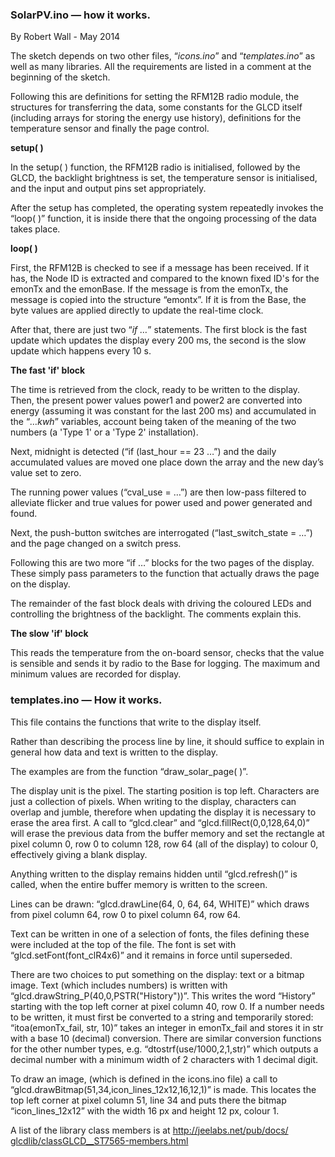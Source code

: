 <!DOCTYPE html PUBLIC "-//W3C//DTD HTML 4.01 Transitional//EN">
<!-- saved from url=(0230)https://mail-attachment.googleusercontent.com/attachment/u/0/?ui=2&ik=74648b41b9&view=att&th=14642faf760e84f6&attid=0.1&disp=inline&safe=1&zw&saduie=AG9B_P8suJ31eAWuBhSeFxvwn4os&sadet=1401352163405&sads=Gz1_Vaiso8tfZyEs0ZrfynXxo4Y -->
<html><head><meta http-equiv="Content-Type" content="text/html; charset=UTF-8"><style id="clearly_highlighting_css" type="text/css">/* selection */ html.clearly_highlighting_enabled ::-moz-selection { background: rgba(246, 238, 150, 0.99); } html.clearly_highlighting_enabled ::selection { background: rgba(246, 238, 150, 0.99); } /* cursor */ html.clearly_highlighting_enabled {    /* cursor and hot-spot position -- requires a default cursor, after the URL one */    cursor: url("chrome-extension://pioclpoplcdbaefihamjohnefbikjilc/clearly/images/highlight--cursor.png") 14 16, text; } /* highlight tag */ em.clearly_highlight_element {    font-style: inherit !important; font-weight: inherit !important;    background-image: url("chrome-extension://pioclpoplcdbaefihamjohnefbikjilc/clearly/images/highlight--yellow.png");    background-repeat: repeat-x; background-position: top left; background-size: 100% 100%; } /* the delete-buttons are positioned relative to this */ em.clearly_highlight_element.clearly_highlight_first { position: relative; } /* delete buttons */ em.clearly_highlight_element a.clearly_highlight_delete_element {    display: none; cursor: pointer;    padding: 0; margin: 0; line-height: 0;    position: absolute; width: 34px; height: 34px; left: -17px; top: -17px;    background-image: url("chrome-extension://pioclpoplcdbaefihamjohnefbikjilc/clearly/images/highlight--delete-sprite.png"); background-repeat: no-repeat; background-position: 0px 0px; } em.clearly_highlight_element a.clearly_highlight_delete_element:hover { background-position: -34px 0px; } /* retina */ @media (min--moz-device-pixel-ratio: 2), (-webkit-min-device-pixel-ratio: 2), (min-device-pixel-ratio: 2) {    em.clearly_highlight_element { background-image: url("chrome-extension://pioclpoplcdbaefihamjohnefbikjilc/clearly/images/highlight--yellow@2x.png"); }    em.clearly_highlight_element a.clearly_highlight_delete_element { background-image: url("chrome-extension://pioclpoplcdbaefihamjohnefbikjilc/clearly/images/highlight--delete-sprite@2x.png"); background-size: 68px 34px; } } </style><style type="text/css"></style><style>[touch-action="none"]{ -ms-touch-action: none; touch-action: none; }[touch-action="pan-x"]{ -ms-touch-action: pan-x; touch-action: pan-x; }[touch-action="pan-y"]{ -ms-touch-action: pan-y; touch-action: pan-y; }[touch-action="scroll"],[touch-action="pan-x pan-y"],[touch-action="pan-y pan-x"]{ -ms-touch-action: pan-x pan-y; touch-action: pan-x pan-y; }</style><script>window["_GOOG_TRANS_EXT_VER"] = "1";</script></head><body><h3>SolarPV.ino — how it works.</h3>
<p>By Robert Wall - May 2014</p>

<p>The sketch depends on two other files, “<i>icons.ino</i>” and “<i>templates.ino</i>”
as well as many libraries. All the requirements are listed in a comment at the beginning of the sketch.</p>

<p>Following this are definitions for setting the RFM12B radio module, the structures for transferring the data, 
some constants for the GLCD itself (including arrays for storing the energy use history), definitions for the
temperature sensor and finally the page control.</p>

<p><b>setup( )</b></p>
<p>In the setup( ) function, the RFM12B radio is initialised, followed by the GLCD, the backlight brightness is set, 
the temperature sensor is initialised, and the input and output pins set appropriately.</p>

<p>After the setup has completed, the operating system repeatedly invokes the “loop( )” function, it is 
inside there that the ongoing processing of the data takes place. 
</p>

<p><b>loop( )</b></p>
<p>First, the RFM12B is checked to see if a message has been received. If it has, the Node ID is extracted and 
compared to the known fixed ID's for the emonTx and the emonBase. If the message is from the emonTx, the message is
copied into the structure “emontx”. If it is from the Base, the byte values are applied directly to
update the real-time clock.</p>
<p>After that, there are just two “<i>if …</i>”  statements. The first block is the fast update which 
updates the display every 200 ms, the second is the slow update which happens every 10 s.</p>

<p><b>The fast 'if' block</b></p>
<p>The time is retrieved from the clock, ready to be written to the display. Then, the present power values power1 
and power2 are converted into energy (assuming it was constant for the last 200 ms) and accumulated in the 
“<i>…kwh</i>” variables, account being taken of the meaning of the two numbers (a 'Type 1' or a 'Type 2' installation).</p>
<p>Next, midnight is detected (“if (last_hour == 23 …”) and the daily accumulated values are moved one 
place down the array and the new day’s value set to zero.</p>
<p>The running power values (“cval_use = …”) are then low-pass filtered to alleviate flicker and 
true values for power used and power generated and found.</p>
<p>Next, the push-button switches are interrogated (“last_switch_state = …”) and the page changed on a 
switch press. 
</p>
<p>Following this are two more “if …”  blocks for the two pages of the display. These simply pass 
parameters to the function that actually draws the page on the display. 
</p>

<p>The remainder of the fast block deals with driving the coloured LEDs and controlling the brightness of the 
backlight. The comments explain this.</p>

<p><b>The slow 'if' block</b></p>
<p>This reads the temperature from the on-board sensor, checks that the value is sensible and sends it by radio 
to the Base for logging. The maximum and minimum values are recorded for display.</p>

<h3>templates.ino — How it works.</h3>
<p>This file contains the functions that write to the display itself.</p>
<p>Rather than describing the process line by line, it should suffice to explain in general how data and text 
is written to the display.</p>
<p>The examples are from the function “draw_solar_page( )”.</p>
<p>The display unit is the pixel. The starting position is top left. Characters are just a collection of pixels.
When writing to the display, characters can overlap and jumble, therefore when updating the display it is 
necessary to erase the area first. A call to “glcd.clear” and “glcd.fillRect(0,0,128,64,0)” 
will erase the previous data from the buffer memory and set the rectangle at pixel column 0, row 0 to column 128, 
row 64 (all of the display) to colour 0, effectively giving a blank display.</p>
<p>Anything written to the display remains hidden until “glcd.refresh()” is called, when the 
entire buffer memory is written to the screen.</p> 
<p>Lines can be drawn: “glcd.drawLine(64, 0, 64, 64, WHITE)” which draws from pixel column 64, row 0
to pixel column 64, row 64. </p>
<p>Text can be written in one of a selection of fonts, the files defining these were included at the top of the file.
The font is set with “glcd.setFont(font_clR4x6)” and it remains in force until superseded.</p>
<p>There are two choices to put something on the display: text or a bitmap image. Text (which includes numbers) is
written with “glcd.drawString_P(40,0,PSTR("<wbr>History"))”. This writes the word “History” starting with the top left corner at pixel column 40, row 0.  If a number needs to be written, it must
first be converted to a string and temporarily stored: “itoa(emonTx_fail, str, 10)” takes an integer 
in emonTx_fail and stores it in str with a base 10 (decimal) conversion. There are similar conversion functions for
the other number types, e.g. “dtostrf(use/1000,2,1,str)” which outputs a decimal number with a 
minimum width of 2 characters with 1 decimal digit.</p>
<p>To draw an image, (which is defined in the icons.ino file) a call to 
“glcd.drawBitmap(51,34,icon_<wbr>lines_12x12,16,12,1)”
is made. This locates the top left corner at pixel column 51, line 34 and puts there the bitmap 
“icon_lines_12x12” with the width 16 px and height 12 px, colour 1.</p>
<p>A list of the library class members is at <a href="http://jeelabs.net/pub/docs/glcdlib/classGLCD__ST7565-members.html" target="_blank">http://jeelabs.net/pub/docs/<wbr>glcdlib/classGLCD__ST7565-<wbr>members.html</a>

</p></body></html>